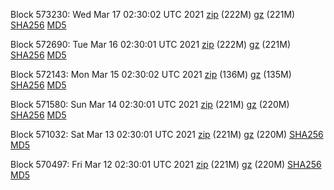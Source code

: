 Block 573230: Wed Mar 17 02:30:02 UTC 2021 [zip](https://files.01coin.io/mainnet/2021-03-17/bootstrap.dat.zip) (222M) [gz](https://files.01coin.io/mainnet/2021-03-17/bootstrap.dat.tar.gz) (221M) [SHA256](https://files.01coin.io/mainnet/2021-03-17/sha256.txt) [MD5](https://files.01coin.io/mainnet/2021-03-17/md5.txt)

Block 572690: Tue Mar 16 02:30:01 UTC 2021 [zip](https://files.01coin.io/mainnet/2021-03-16/bootstrap.dat.zip) (222M) [gz](https://files.01coin.io/mainnet/2021-03-16/bootstrap.dat.tar.gz) (221M) [SHA256](https://files.01coin.io/mainnet/2021-03-16/sha256.txt) [MD5](https://files.01coin.io/mainnet/2021-03-16/md5.txt)

Block 572143: Mon Mar 15 02:30:02 UTC 2021 [zip](https://files.01coin.io/mainnet/2021-03-15/bootstrap.dat.zip) (136M) [gz](https://files.01coin.io/mainnet/2021-03-15/bootstrap.dat.tar.gz) (135M) [SHA256](https://files.01coin.io/mainnet/2021-03-15/sha256.txt) [MD5](https://files.01coin.io/mainnet/2021-03-15/md5.txt)

Block 571580: Sun Mar 14 02:30:01 UTC 2021 [zip](https://files.01coin.io/mainnet/2021-03-14/bootstrap.dat.zip) (221M) [gz](https://files.01coin.io/mainnet/2021-03-14/bootstrap.dat.tar.gz) (220M) [SHA256](https://files.01coin.io/mainnet/2021-03-14/sha256.txt) [MD5](https://files.01coin.io/mainnet/2021-03-14/md5.txt)

Block 571032: Sat Mar 13 02:30:01 UTC 2021 [zip](https://files.01coin.io/mainnet/2021-03-13/bootstrap.dat.zip) (221M) [gz](https://files.01coin.io/mainnet/2021-03-13/bootstrap.dat.tar.gz) (220M) [SHA256](https://files.01coin.io/mainnet/2021-03-13/sha256.txt) [MD5](https://files.01coin.io/mainnet/2021-03-13/md5.txt)

Block 570497: Fri Mar 12 02:30:01 UTC 2021 [zip](https://files.01coin.io/mainnet/2021-03-12/bootstrap.dat.zip) (221M) [gz](https://files.01coin.io/mainnet/2021-03-12/bootstrap.dat.tar.gz) (220M) [SHA256](https://files.01coin.io/mainnet/2021-03-12/sha256.txt) [MD5](https://files.01coin.io/mainnet/2021-03-12/md5.txt)
